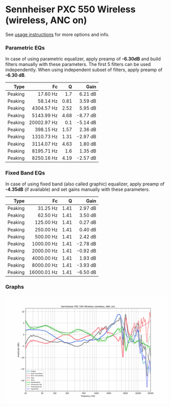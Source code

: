 # Sennheiser PXC 550 Wireless (wireless, ANC on)
See [usage instructions](https://github.com/jaakkopasanen/AutoEq#usage) for more options and info.

### Parametric EQs
In case of using parametric equalizer, apply preamp of **-6.30dB** and build filters manually
with these parameters. The first 5 filters can be used independently.
When using independent subset of filters, apply preamp of **-6.30 dB**.

| Type    | Fc          |    Q | Gain     |
|--------:|------------:|-----:|---------:|
| Peaking | 17.60 Hz    | 1.7  | 6.21 dB  |
| Peaking | 58.14 Hz    | 0.81 | 3.59 dB  |
| Peaking | 4304.57 Hz  | 2.52 | 5.95 dB  |
| Peaking | 5143.99 Hz  | 4.68 | -8.77 dB |
| Peaking | 20002.97 Hz | 0.1  | -5.14 dB |
| Peaking | 398.15 Hz   | 1.57 | 2.36 dB  |
| Peaking | 1310.73 Hz  | 1.31 | -2.97 dB |
| Peaking | 3114.07 Hz  | 4.63 | 1.80 dB  |
| Peaking | 8195.71 Hz  | 1.6  | 1.35 dB  |
| Peaking | 8250.16 Hz  | 4.19 | -2.57 dB |

### Fixed Band EQs
In case of using fixed band (also called graphic) equalizer, apply preamp of **-4.35dB**
(if available) and set gains manually with these parameters.

| Type    | Fc          |    Q | Gain     |
|--------:|------------:|-----:|---------:|
| Peaking | 31.25 Hz    | 1.41 | 2.97 dB  |
| Peaking | 62.50 Hz    | 1.41 | 3.50 dB  |
| Peaking | 125.00 Hz   | 1.41 | 0.27 dB  |
| Peaking | 250.00 Hz   | 1.41 | 0.40 dB  |
| Peaking | 500.00 Hz   | 1.41 | 2.42 dB  |
| Peaking | 1000.00 Hz  | 1.41 | -2.78 dB |
| Peaking | 2000.00 Hz  | 1.41 | -0.92 dB |
| Peaking | 4000.00 Hz  | 1.41 | 1.93 dB  |
| Peaking | 8000.00 Hz  | 1.41 | -3.93 dB |
| Peaking | 16000.01 Hz | 1.41 | -6.50 dB |

### Graphs
![](./Sennheiser%20PXC%20550%20Wireless%20(wireless,%20ANC%20on).png)